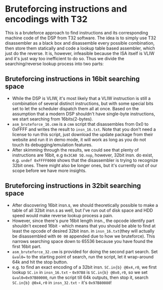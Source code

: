# Bruteforcing instructions and encodings with T32

This is a bruteforce approach to find instructions and its corresponding machine code of the DSP from T32 software. The idea is to simply use T32 disassembler as a black box and disassemble every possible combination, then store them statically and code a lookup table based assembler, which just do the reverse. It is, however, infeasible because the ISA itself is VLIW and it's just way too inefficient to do so. Thus we divide the searching/reverse lookup process into two parts:

## Bruteforcing instructions in 16bit searching space
 - While the DSP is VLIW, it's most likely that a VLIW instruction is still a combination of several distinct instructions, but with some special bits set to let the scheduler dispatch them all at once. Based on the assumption that a modern DSP shouldn't have single-byte instructions, we start searching from 16bits(2-bytes).
 - `asm_bruteforce_16.cmm` is a `cmm` script that disassembles from 0x0 to 0xFFFF and writes the result to `insn_16.txt`. Note that you don't need a license to run this script, just download the update package from their website and run it in demo mode, it will work as long as you do not touch its debugging/emulation features.
 - After skimming through the results, we could see that plenty of instructions are 16bit, e.g `0x3CA0 SQ.nop`, however, 32bit insn. do exist, e.g. `undef 0xFFFF0000` shows that the disassembler is trying to recognize 32bit ones. There might also be longer ones, but it's currently out of our scope before we have more insights.

## Bruteforcing instructions in 32bit searching space
 - After discovering 16bit insn.s, we should theoretically possible to make a table of all 32bit insn.s as well, but I've run out of disk space and HDD speed would make reverse lookup process a pain.
 - However, since there's pure 16bit length insn., the opcode identify part shouldn't exceed 16bit - which means that you should be able to find at least the opcode of desired 32bit insn. in `insn_16.txt`(they will actually be disassembled with `00 00` appended due to how we bruteforce). This narrows searching space down to 65536 because you have found the first 16bit part.
 - `asm_bruteforce_32.cmm` is provided for doing the second part search. Set `&val0=` to the starting point of search, run the script, let it wrap-around 64k and hit the stop button. 
 - e.g. to find an exact encoding of a 32bit insn. `SC.in{b} @0x4,r0`, we first lookup `SC.in` in `insn_16.txt` - `0x97B8` is `SC.in{b} @0x0,r0`, so we set `&val0=0x97B80000`, run the script till 64k outputs, then stop it, search `SC.in{b} @0x4,r0` in `insn_32.txt` - it's `0x97B80080`!
